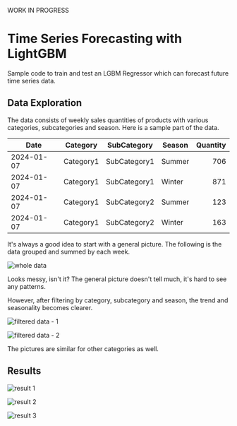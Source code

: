 WORK IN PROGRESS

# Time Series Forecasting with LightGBM
Sample code to train and test an LGBM Regressor which can forecast future time series data.

## Data Exploration
The data consists of weekly sales quantities of products with various categories, subcategories and season. Here is a sample part of the data.

| Date | Category | SubCategory | Season | Quantity |
|---|---|---|---|---:|
|  2024-01-07 | Category1 | SubCategory1 | Summer | 706 |
|  2024-01-07 | Category1 | SubCategory1 | Winter | 871 |
|  2024-01-07 | Category1 | SubCategory2 | Summer  | 123 |
|  2024-01-07 | Category1 | SubCategory2 | Winter  | 163 |

It's always a good idea to start with a general picture. The following is the data grouped and summed by each week.

![whole data](https://github.com/user-attachments/assets/40e016c4-349f-4d5a-ad06-285abedbeec4)

Looks messy, isn't it? The general picture doesn't tell much, it's hard to see any patterns.

However, after filtering by category, subcategory and season, the trend and seasonality becomes clearer.

![filtered data - 1](https://github.com/user-attachments/assets/4dfd2bb4-3dd4-4c2e-a0f3-220812d774b7)

![filtered data - 2](https://github.com/user-attachments/assets/ed918455-f764-4cda-b32a-50cdf5c8ff4c)

The pictures are similar for other categories as well.

## Results

![result 1](https://github.com/user-attachments/assets/1df6b996-bcae-4e51-ac1c-cb5b50c990fa)

![result 2](https://github.com/user-attachments/assets/ff7c77be-834b-40f2-a98f-92fa18e0c55c)

![result 3](https://github.com/user-attachments/assets/7fe70839-3d8c-4800-b0a7-fbaee8f456fe)
